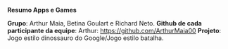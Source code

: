 **Resumo Apps e Games**

**Grupo**: Arthur Maia, Betina Goulart e Richard Neto.
**Github de cada participante da equipe**: Arthur: https://github.com/ArthurMaia00
**Projeto**: Jogo estilo dinossauro do Google/Jogo estilo batalha.


   
